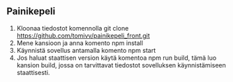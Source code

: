 ## Painikepeli
1. Kloonaa tiedostot komennolla git clone https://github.com/tomivv/painikepeli_front.git
2. Mene kansioon ja anna komento npm install
3. Käynnistä sovellus antamalla komento npm start
4. Jos haluat staattisen version käytä komentoa npm run build, tämä luo kansion build, jossa on tarvittavat tiedostot sovelluksen käynnistämiseen staattisesti.

